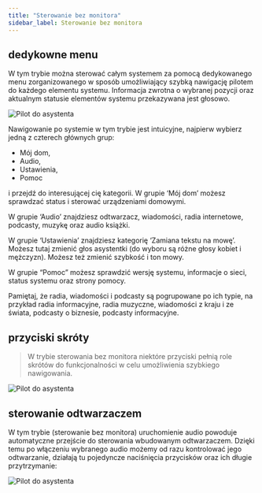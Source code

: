 ```yaml
---
title: "Sterowanie bez monitora"
sidebar_label: Sterowanie bez monitora
---
```


## dedykowne menu
W tym trybie można sterować całym systemem za pomocą dedykowanego menu zorganizowanego w sposób umożliwiający szybką nawigację pilotem do każdego elementu systemu. Informacja zwrotna o wybranej pozycji oraz aktualnym statusie elementów systemu przekazywana jest głosowo.

![Pilot do asystenta](/AIS-docs/img/en/remote/remote_off_tv_mode.png)


Nawigowanie po systemie w tym trybie jest intuicyjne, najpierw wybierz jedną z czterech głównych grup:

- Mój dom,
- Audio,
- Ustawienia,
- Pomoc

i przejdź do interesującej cię kategorii. W grupie ‘Mój dom’ możesz sprawdzać status i sterować urządzeniami domowymi.

W grupie ‘Audio’ znajdziesz odtwarzacz, wiadomości, radia internetowe, podcasty, muzykę oraz audio książki.

W grupie ‘Ustawienia’ znajdziesz kategorię ‘Zamiana tekstu na mowę’. Możesz tutaj zmienić głos asystentki (do wyboru są różne głosy kobiet i mężczyzn). Możesz też zmienić szybkość i ton mowy.

W grupie “Pomoc” możesz sprawdzić wersję systemu, informacje o sieci, status systemu oraz strony pomocy.

Pamiętaj, że radia, wiadomości i podcasty są pogrupowane po ich typie, na przykład radia informacyjne, radia muzyczne, wiadomości z kraju i ze świata, podcasty o biznesie, podcasty informacyjne.

## przyciski skróty
> W trybie sterowania bez monitora niektóre przyciski pełnią role skrótów do funkcjonalności w celu umożliwienia szybkiego nawigowania.

![Pilot do asystenta](/AIS-docs/img/en/remote/remote_special_keys.png)

## sterowanie odtwarzaczem

W tym trybie (sterowanie bez monitora) uruchomienie audio powoduje automatyczne przejście do sterowania wbudowanym odtwarzaczem. Dzięki temu po włączeniu wybranego audio możemy od razu kontrolować jego odtwarzanie, działają tu pojedyncze naciśnięcia przycisków oraz ich długie przytrzymanie:

![Pilot do asystenta](/AIS-docs/img/en/remote/remote_audio_controle.png)
